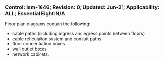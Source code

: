 ### Control: ism-1646; Revision: 0; Updated: Jun-21; Applicability: ALL; Essential Eight:N/A
<p>Floor plan diagrams contain the following:</p>
                  <ul>
                     <li>cable paths (including ingress and egress points between floors)</li>
                     <li>cable reticulation system and conduit paths</li>
                     <li>floor concentration boxes</li>
                     <li>wall outlet boxes</li>
                     <li>network cabinets.</li>
                  </ul>
